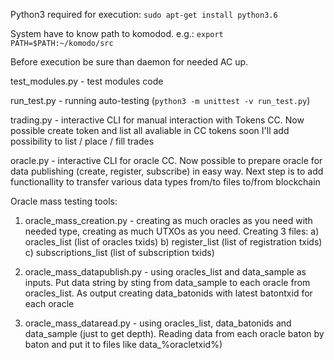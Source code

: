 Python3 required for execution:
`sudo apt-get install python3.6`

System have to know path to komodod. e.g.:
`export PATH=$PATH:~/komodo/src`

Before execution be sure than daemon for needed AC up.

test_modules.py - test modules code

run_test.py     - running auto-testing (`python3 -m unittest -v run_test.py`)

trading.py      - interactive CLI for manual interaction with Tokens CC.
                  Now possible create token and list all avaliable in CC tokens
                  soon I'll add possibility to list / place / fill trades

oracle.py       - interactive CLI for oracle CC. Now possible to prepare oracle
                  for data publishing (create, register, subscribe) in easy way.
                  Next step is to add functionallity to transfer various data types
                  from/to files to/from blockchain

Oracle mass testing tools: 

1) oracle_mass_creation.py - creating as much oracles as you need with needed type, creating as much UTXOs as you need.  Creating 3 files:
 a) oracles_list (list of oracles txids) 
 b) register_list (list of registration txids)
 c) subscriptions_list (list of subscription txids)

2) oracle_mass_datapublish.py - using oracles_list and data_sample as inputs. Put data string by sting from data_sample to each oracle from oracles_list. As output creating data_batonids with latest batontxid for each oracle

3) oracle_mass_dataread.py - using oracles_list, data_batonids and data_sample (just to get depth). Reading data from each oracle baton by baton and put it to files like data_%oracletxid%)

